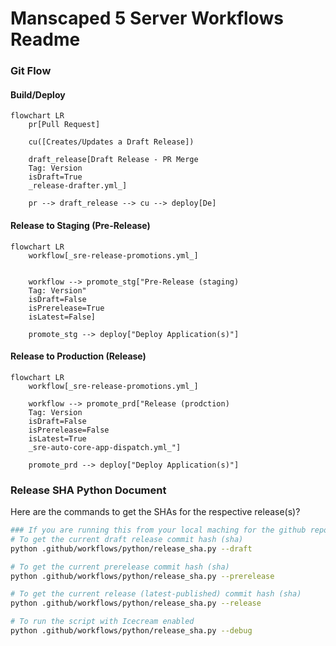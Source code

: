 # Manscaped 5 Server Workflows Readme

### Git Flow

#### Build/Deploy

```mermaid
flowchart LR
    pr[Pull Request]
    
    cu([Creates/Updates a Draft Release])

    draft_release[Draft Release - PR Merge
    Tag: Version
    isDraft=True
    _release-drafter.yml_]

    pr --> draft_release --> cu --> deploy[De]

```

#### Release to Staging (Pre-Release)

```mermaid
flowchart LR
    workflow[_sre-release-promotions.yml_]

    
    workflow --> promote_stg["Pre-Release (staging)
    Tag: Version"
    isDraft=False
    isPrerelease=True
    isLatest=False] 
    
    promote_stg --> deploy["Deploy Application(s)"]
```

#### Release to Production (Release)

```mermaid
flowchart LR
    workflow[_sre-release-promotions.yml_]
    
    workflow --> promote_prd["Release (prodction)
    Tag: Version
    isDraft=False
    isPrerelease=False
    isLatest=True
    _sre-auto-core-app-dispatch.yml_"]
    
    promote_prd --> deploy["Deploy Application(s)"]
```

### Release SHA Python Document

Here are the commands to get the SHAs for the respective release(s)?

```bash
### If you are running this from your local maching for the github repo - 
# To get the current draft release commit hash (sha)
python .github/workflows/python/release_sha.py --draft

# To get the current prerelease commit hash (sha)
python .github/workflows/python/release_sha.py --prerelease

# To get the current release (latest-published) commit hash (sha)
python .github/workflows/python/release_sha.py --release

# To run the script with Icecream enabled
python .github/workflows/python/release_sha.py --debug
```
